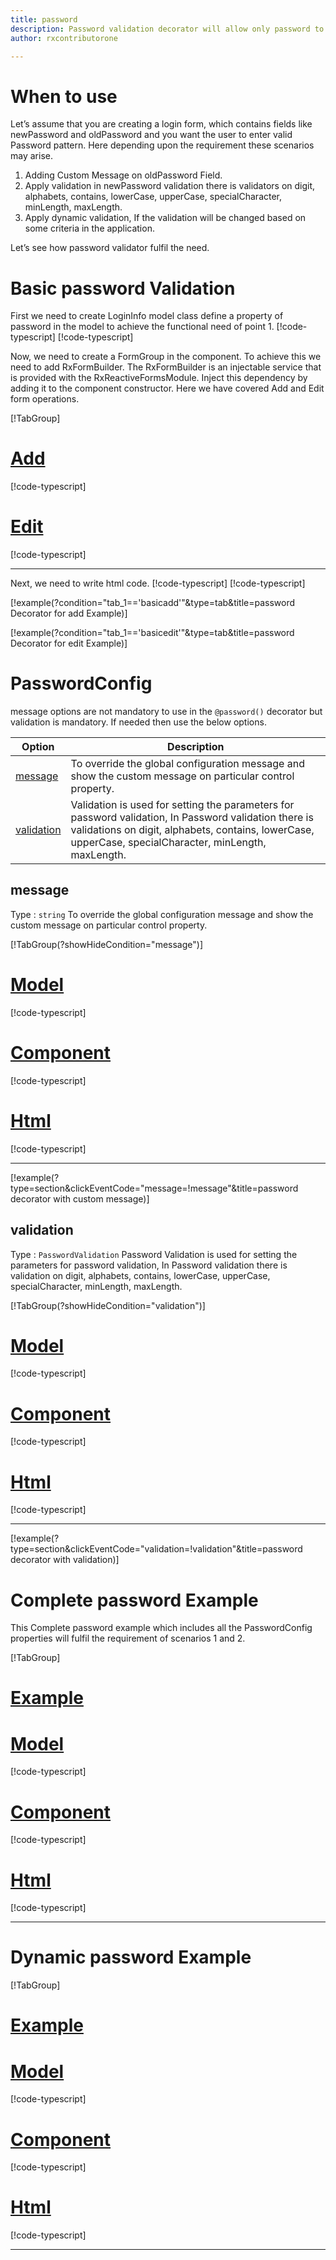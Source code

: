 ```yaml
---
title: password  
description: Password validation decorator will allow only password to be entered, If user tries to enter any string rather than password pattern according for PasswordValidation parameters then the property will become invalid. 
author: rxcontributorone

---
```

# When to use
Let’s assume that you are creating a login form, which contains fields like newPassword and oldPassword and you want the user to enter valid Password pattern. Here depending upon the requirement these scenarios may arise.	
1. Adding Custom Message on oldPassword Field.
2. Apply validation in newPassword validation there is validators on digit, alphabets, contains, lowerCase, upperCase, specialCharacter, minLength, maxLength.
3. Apply dynamic validation, If the validation will be changed based on some criteria in the application.

Let’s see how password validator fulfil the need.

# Basic password Validation
First we need to create LoginInfo model class define a property of password in the model to achieve the functional need of point 1.
[!code-typescript[](\assets\examples\password\add\login-info.model.ts?condition="tab_1=='basicadd'"&type=section)]
[!code-typescript[](\assets\examples\password\edit\login-info.model.ts?condition="tab_1=='basicedit'"&type=section)]

Now, we need to create a FormGroup in the component. To achieve this we need to add RxFormBuilder. The RxFormBuilder is an injectable service that is provided with the RxReactiveFormsModule. Inject this dependency by adding it to the component constructor.
Here we have covered Add and Edit form operations.

[!TabGroup]
# [Add](#tab\basicadd)
[!code-typescript[](\assets\examples\password\add\password-add.component.ts)]
# [Edit](#tab\basicedit)
[!code-typescript[](\assets\examples\password\edit\password-edit.component.ts)]
***

Next, we need to write html code.
[!code-typescript[](\assets\examples\password\add\password-add.component.html?condition="tab_1=='basicadd'"&type=section)]
[!code-typescript[](\assets\examples\password\edit\password-edit.component.html?condition="tab_1=='basicedit'"&type=section)]

[!example(?condition="tab_1=='basicadd'"&type=tab&title=password Decorator for add Example)]
<app-password-add></app-password-add>

[!example(?condition="tab_1=='basicedit'"&type=tab&title=password Decorator for edit Example)]
<app-password-edit></app-password-edit>

# PasswordConfig 
message options are not mandatory to use in the `@password()` decorator but validation is mandatory. If needed then use the below options.

|Option | Description |
|--- | ---- |
|[message](#message) | To override the global configuration message and show the custom message on particular control property. |
|[validation](#validation) | Validation is used for setting the parameters for password validation, In Password validation there is validations on digit, alphabets, contains, lowerCase, upperCase, specialCharacter, minLength, maxLength. |

## message 
Type :  `string` 
To override the global configuration message and show the custom message on particular control property.

[!TabGroup(?showHideCondition="message")]
# [Model](#tab\messageModel)
[!code-typescript[](\assets\examples\password\message\login-info.model.ts)]
# [Component](#tab\messageComponent)
[!code-typescript[](\assets\examples\password\message\password-message.component.ts)]
# [Html](#tab\messageHtml)
[!code-typescript[](\assets\examples\password\message\password-message.component.html)]
***

[!example(?type=section&clickEventCode="message=!message"&title=password decorator with custom message)]
<app-password-message></app-password-message>

## validation 
Type :  `PasswordValidation`
Password Validation is used for setting the parameters for password validation, In Password validation there is validation on digit, alphabets, contains, lowerCase, upperCase, specialCharacter, minLength, maxLength.

[!TabGroup(?showHideCondition="validation")]
# [Model](#tab\validationModel)
[!code-typescript[](\assets\examples\password\validation\login-info.model.ts)]
# [Component](#tab\validationComponent)
[!code-typescript[](\assets\examples\password\validation\password-validation.component.ts)]
# [Html](#tab\validationHtml)
[!code-typescript[](\assets\examples\password\validation\password-validation.component.html)]
***

[!example(?type=section&clickEventCode="validation=!validation"&title=password decorator with validation)]
<app-password-validation></app-password-validation>

# Complete password Example

This Complete password example which includes all the PasswordConfig properties will fulfil the requirement of scenarios 1 and 2.

[!TabGroup]
# [Example](#tab\completeExample)
<app-password-complete></app-password-complete>
# [Model](#tab\completeModel)
[!code-typescript[](\assets\examples\password\complete\login-info.model.ts)]
# [Component](#tab\completeComponent)
[!code-typescript[](\assets\examples\password\complete\password-complete.component.ts)]
# [Html](#tab\completeHtml)
[!code-typescript[](\assets\examples\password\complete\password-complete.component.html)]
***

# Dynamic password Example
[!TabGroup]
# [Example](#tab\dynamicExample)
<app-password-dynamic></app-password-dynamic>
# [Model](#tab\dynamicModel)
[!code-typescript[](\assets\examples\password\dynamic\login-info.model.ts)]
# [Component](#tab\dynamicComponent)
[!code-typescript[](\assets\examples\password\dynamic\password-dynamic.component.ts)]
# [Html](#tab\dynamicHtml)
[!code-typescript[](\assets\examples\password\dynamic\password-dynamic.component.html)]
***